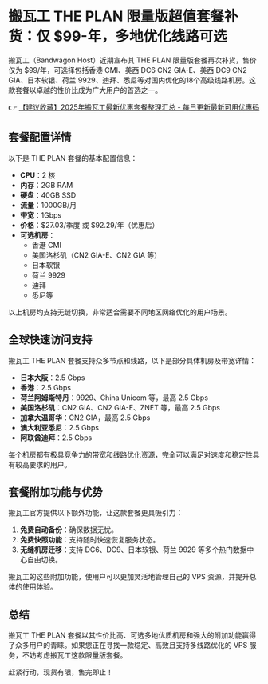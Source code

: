 # 搬瓦工 THE PLAN 限量版超值套餐补货：仅 $99-年，多地优化线路可选

搬瓦工（Bandwagon Host）近期宣布其 THE PLAN 限量版套餐再次补货，售价仅为 $99/年，可选择包括香港 CMI、美西 DC6 CN2 GIA-E、美西 DC9 CN2 GIA、日本软银、荷兰 9929、迪拜、悉尼等对国内优化的18个高级线路机房。这款套餐以卓越的性价比成为广大用户的首选之一。

👉 [【建议收藏】2025年搬瓦工最新优惠套餐整理汇总 - 每日更新最新可用优惠码](https://bit.ly/banwagon)

## 套餐配置详情

以下是 THE PLAN 套餐的基本配置信息：

- **CPU**：2 核  
- **内存**：2GB RAM  
- **硬盘**：40GB SSD  
- **流量**：1000GB/月  
- **带宽**：1Gbps  
- **价格**：$27.03/季度 或 $92.29/年（优惠后）  
- **可选机房**：
  - 香港 CMI
  - 美国洛杉矶（CN2 GIA-E、CN2 GIA 等）
  - 日本软银
  - 荷兰 9929
  - 迪拜
  - 悉尼等

以上机房均支持无缝切换，非常适合需要不同地区网络优化的用户场景。

## 全球快速访问支持

搬瓦工 THE PLAN 套餐支持众多节点和线路，以下是部分具体机房及带宽详情：

- **日本大阪**：2.5 Gbps  
- **香港**：2.5 Gbps  
- **荷兰阿姆斯特丹**：9929、China Unicom 等，最高 2.5 Gbps  
- **美国洛杉矶**：CN2 GIA、CN2 GIA-E、ZNET 等，最高 2.5 Gbps  
- **加拿大温哥华**：CN2 GIA，最高 2.5 Gbps  
- **澳大利亚悉尼**：2.5 Gbps  
- **阿联酋迪拜**：2.5 Gbps  

每个机房都有极具竞争力的带宽和线路优化资源，完全可以满足对速度和稳定性具有较高要求的用户。

## 套餐附加功能与优势

搬瓦工官方提供以下额外功能，让这款套餐更具吸引力：

1. **免费自动备份**：确保数据无忧。  
2. **免费快照功能**：支持随时快速恢复服务状态。  
3. **无缝机房迁移**：支持 DC6、DC9、日本软银、荷兰 9929 等多个热门数据中心自由切换。

搬瓦工的这些附加功能，使用户可以更加灵活地管理自己的 VPS 资源，并提升总体的使用体验。

## 总结

搬瓦工 THE PLAN 套餐以其性价比高、可选多地优质机房和强大的附加功能赢得了众多用户的青睐。如果您正在寻找一款稳定、高效且支持多线路优化的 VPS 服务，不妨考虑搬瓦工这款限量版套餐。

赶紧行动，现货有限，售完即止！